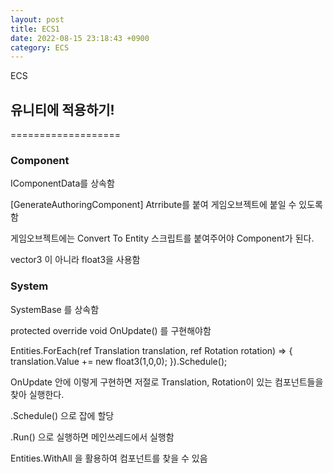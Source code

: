 ```yaml
---
layout: post
title: ECS1
date: 2022-08-15 23:18:43 +0900
category: ECS
---
```


ECS


## 유니티에 적용하기!

===================
### Component

IComponentData를 상속함

[GenerateAuthoringComponent]  Atrribute를 붙여 게임오브젝트에 붙일 수 있도록 함

게임오브젝트에는 Convert To Entity 스크립트를 붙여주어야 Component가 된다.

vector3 이 아니라 float3을 사용함


### System

SystemBase 를 상속함

protected override void OnUpdate() 를 구현해야함

Entities.ForEach(ref Translation translation, ref Rotation rotation) =>
        {
            translation.Value += new float3(1,0,0);
        }).Schedule();

OnUpdate 안에 이렇게 구현하면 저절로 Translation, Rotation이 있는 컴포넌트들을 찾아 실행한다.

.Schedule() 으로 잡에 할당

.Run() 으로 실행하면 메인쓰레드에서 실행함

Entities.WithAll<Player> 을 활용하여 컴포넌트를 찾을 수 있음